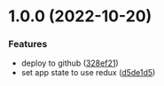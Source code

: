 # 1.0.0 (2022-10-20)


### Features

* deploy to github ([328ef21](https://github.com/edwardramirez31/users-dashboard/commit/328ef21d80cf25b0fc4b6d75d2f28ccccbf7d3cf))
* set app state to use redux ([d5de1d5](https://github.com/edwardramirez31/users-dashboard/commit/d5de1d58dcd41080860255245eb1dc944ca852f4))
